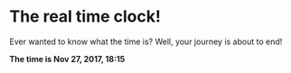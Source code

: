 # The real time clock!

Ever wanted to know what the time is? Well, your journey is about to end!

**The time is Nov 27, 2017, 18:15**